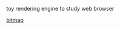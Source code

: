 toy rendering engine to study web browser

[bitmap](https://docs.google.com/spreadsheets/d/1BWQjhB-SmoK0ZdjSZ0T_X4CP5IqBEPYGYDcEfI3ivDI/edit?usp=sharing)